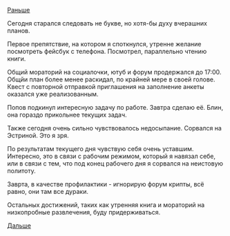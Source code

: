 [Раньше](2018.09.02.md)

Сегодня старался следовать не букве, но хотя-бы духу вчерашних планов.

Первое препятствие, на котором я споткнулся, утренне желание посмотреть фейсбук с телефона. Посмотрел, параллельно чтению книги.

Общий мораторий на социалочки, ютуб и форум продержался до 17:00.
Общйи план более менее раскидал, по крайней мере в своей голове.
Квест с повторной отправкой приглашения на заполнение анкеты оказался уже реализованным.

Попов подкинул интересную задачу по работе.
Завтра сделаю её. Блин, она гораздо прикольнее текущих задач.

Также сегодня очень сильно чувствовалось недосыпание. Сорвался на Эстриной. Это я зря.

По результатам текущего дня чувствую себя очень уставшим. Интересно, это в связи с рабочим режимом, который я навязал себе, или в связи с тем, что под конец рабочего дня я сорвался на неистовую политоту.

Заврта, в качестве профилактики - игнорирую форум крипты, всё равно, они там все дураки.

Остальных достижений, таких как утренняя книга и мораторий на низкопробные развлечения, буду придерживаться.

[Дальше](2018.09.04.md)